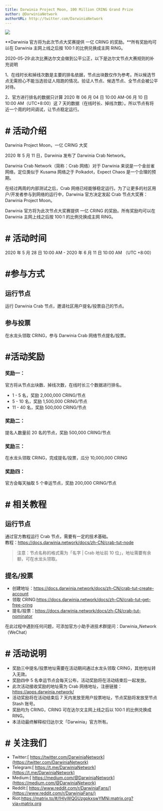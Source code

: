 ```yaml
---
title: Darwinia Project Moon, 100 Million CRING Grand Prize
author: @DarwiniaNetwork
authorURL: http://twitter.com/DarwiniaNetwork
---
```


![](assets/2020-06-01-darwinia-project-moon.png)

**Darwinia 官方将为此次节点大奖赛提供 一亿 CRING 的奖励。**所有奖励均可以在 Darwinia 主网上线之后按 100:1 的比例兑换成主网 RING。

<!--truncate-->

2020-05-29:此次比赛达尔文会做到公平公正，以下是达尔文节点大赛规则的补充说明

1、在线时长和掉线次数是主要的排名依据，节点出块数仅作为参考。所以候选节点无需担心不能当选验证人陪跑的情况。验证人节点、候选节点、全节点会被公平对待。

2、官方进行排名的数据只计算 2020 年 06 月 04 日 10:00 AM-06 月 10 日 10:00 AM（UTC+8:00）这 7 天的数据（在线时长、掉线次数）。所以节点有将近一个周的时间调试，让节点稳定运行。

# # 活动介绍

Darwinia Project Moon，一亿 CRING 大奖

2020 年 5 月 11 日，Darwinia 发布了 Darwinia Crab Network。

Darwinia Crab Network（简称：Crab 网络）对于 Darwinia 来说是一个金丝雀网络，定位类似于 Kusama 网络之于 Polkadot，Expect Chaos 是一个合理的预期。

在经过两周的内部测试之后，Crab 网络已经能够稳定运行。为了让更多的社区用户/开发者参与到网络的运行中，Darwinia 官方决定发起 Crab 节点大奖赛：Darwinia Project Moon。

Darwinia 官方将为此次节点大奖赛提供 一亿 CRING 的奖励。所有奖励均可以在 Darwinia 主网上线之后按 100:1 的比例兑换成主网 RING。

# # 活动时间

2020 年 5 月 28 日 10:00 AM - 2020 年 6 月 11 日 10:00 AM （UTC +8:00）

# #参与方式

## 运行节点
运行 Darwinia Crab 节点，邀请社区用户提名/投票自己的节点。

## 参与投票
在水龙头领取 CRING，参与 Darwinia Crab 网络节点提名/投票。

# #活动奖励
### 奖励一：

官方将从节点出块数、掉线次数，在线时长三个数据进行排名。

- 1 - 5 名，奖励 2,000,000 CRING/节点
- 5 - 10 名，奖励 1,500,000 CRING/节点
- 11 - 40 名，奖励 500,000 CRING/节点

### 奖励二：

提名人数量前 20 名的节点，奖励 500,000 CRING/节点

### 奖励三：

在水龙头领取 CRING，完成提名/投票，瓜分 10,000,000 CRING

### 奖励四：

官方会每天抽取 5 个幸运节点，奖励 200,000 CRING/节点


# # 相关教程

## 运行节点

通过官方教程运行 Crab 节点，需要有一定的技术基础。  
教程：https://docs.darwinia.network/docs/zh-CN/crab-tut-node

> 注意：节点名称的格式需为「名字 | Crab 地址前 10 位」，地址需要有余额，可在水龙头领取。

## 提名/投票

- 创建地址：https://docs.darwinia.network/docs/zh-CN/crab-tut-create-account
- 领取 CRING:https://docs.darwinia.network/docs/zh-CN/crab-tut-get-free-cring
- 提名/投票：https://docs.darwinia.network/docs/zh-CN/crab-tut-nominator

在此过程中遇到任何问题，可添加官方小助手进技术群提问：Darwinia_Network（WeChat）

# # 活动说明

- 奖励三中提名/投票地址需要在活动期间通过水龙头领取 CRING，其他地址转入无效。
- 奖励四中 5 名幸运节点会每天公布，活动奖励将在活动结束后一起发放。
- 此次活动接收奖励的地址需为 Crab 网络地址，注册链接：https://apps.darwinia.network/
- 活动奖励将在活动结束后 7 天内发放至用户投票地址，节点奖励将发放至节点 Stash 账号。
- 奖励均为 CRING，CRING 可在达尔文主网上线之后以 100:1 的比例兑换成 RING。
- 本活动最终解释权归达尔文「Darwinia」官方所有。

# # 关注我们

- Twitter:[ https://twitter.com/DarwiniaNetwork](https://twitter.com/DarwiniaNetwork)
- Telegram:[ https://t.me/DarwiniaNetwork](https://t.me/DarwiniaNetwork)
- Medium:[ https://medium.com/@DarwiniaNetwork](https://medium.com/@DarwiniaNetwork)
- Reddit:[ https://www.reddit.com/r/DarwiniaFans/](https://www.reddit.com/r/DarwiniaFans/)
- Riot:https://matrix.to/#/!HIyWQGUzgpkxswYMNi:matrix.org?via=matrix.org

